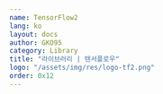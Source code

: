 ```yaml
---
name: TensorFlow2
lang: ko
layout: docs
author: GKO95
category: Library
title: "라이브러리 | 텐서플로우"
logo: "/assets/img/res/logo-tf2.png"
order: 0x12
---
```

